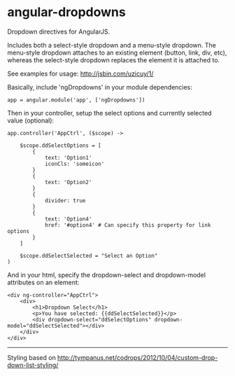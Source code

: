 angular-dropdowns
=================

Dropdown directives for AngularJS.  

Includes both a select-style dropdown and a menu-style dropdown.  The menu-style dropdown attaches to an existing element (button, link, div, etc), whereas the select-style dropdown replaces the element it is attached to.

See examples for usage: http://jsbin.com/uzicuy/1/

Basically, include 'ngDropdowns' in your module dependencies:

    app = angular.module('app', ['ngDropdowns'])

Then in your controller, setup the select options and currently selected value (optional):

    app.controller('AppCtrl', ($scope) ->
      
        $scope.ddSelectOptions = [
            {
                text: 'Option1'
                iconCls: 'someicon'
            }
            {
                text: 'Option2'
            }
            {
                divider: true
            }  
            {
                text: 'Option4'
                href: '#option4' # Can specify this property for link options
            }                   
        ]  

        $scope.ddSelectSelected = "Select an Option" 
    )
    
And in your html, specify the dropdown-select and dropdown-model attributes on an element:

    <div ng-controller="AppCtrl">
        <div>
            <h1>Dropdown Select</h1>
            <p>You have selected: {{ddSelectSelected}}</p>
            <div dropdown-select="ddSelectOptions" dropdown-model="ddSelectSelected"></div>
        </div>
    </div>
    
-------------

Styling based on http://tympanus.net/codrops/2012/10/04/custom-drop-down-list-styling/
